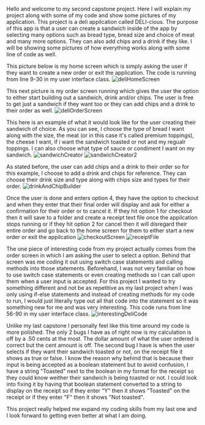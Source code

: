 Hello and welcome to my second capstone project. Here I will explain my project along with some of my code and show some pictures of my application. This project is a deli appilcation called DELI-cious. The purpose of this app is that a user can create a sandwich inside of the app by selecting many options such as bread type, bread size and choice of meat and many more options. They can also add chips and a drink if they like. I will be showing some pictures of how everything works along with some line of code as well.

This picture below is my home screen which is simply asking the user if they want to create a new order or exit the application. The code is running from line 9-30 in my user interface class.
![deliHomeScreen](https://github.com/NickBinns/DELI-cious/assets/166635288/d7d76024-5a44-4cf6-b4cb-bfc52d4323fe)

This next picture is my order screen running which gives the user the option to either start building out a sandwich, drink and/or chips. The user is free to get just a sandwich if they want too or they can add chips and a drink to their order as well.
![deliOrderScreen](https://github.com/NickBinns/DELI-cious/assets/166635288/3683e0ae-01b8-4225-899b-429fbfb91799)

This here is an example of what it would look like for the user creating their sandwich of choice. As you can see, I choose the type of bread I want along with the size, the meat (or in this case it's called premium toppings), the cheese I want, if i want the sandwich toasted or not and my regualr toppings. I can also choose what type of sauce or condiment I want on my sandwich.
![sandwichCreator](https://github.com/NickBinns/DELI-cious/assets/166635288/c4f18a6e-5169-4b95-ae40-62640cc39835)
![sandwichCreator2](https://github.com/NickBinns/DELI-cious/assets/166635288/ea3e547c-768f-4c4c-9613-e6be08d45d01)

As stated before, the user can add chips and a drink to their order so for this example, I choose to add a drink and chips for reference. They can choose their drink size and type along with chips size and types for their order.
![drinkAndChipBuilder](https://github.com/NickBinns/DELI-cious/assets/166635288/f913039e-938d-4bf2-b234-73d04163e4f9)

Once the user is done and enters option 4, they have the option to checkout and when they enter that their final order will display and ask for either a confirmation for their order or to cancel it. If they hit option 1 for checkout then it will save to a folder and create a receipt text file once the appilcation stops running or if they hit option 2 for cancel then it will disregard their entire order and go back to the home screen for them to either start a new order or exit the appilcation
![checkoutScreen](https://github.com/NickBinns/DELI-cious/assets/166635288/c7797b20-efe7-4c2c-960f-6b35eac74cf9)
![receiptFile](https://github.com/NickBinns/DELI-cious/assets/166635288/0b797f3e-76cd-4976-a43c-b80a2e1075a1)

The one piece of interesting code from my project actually comes from the order screen in which I am asking the user to select a option. Behind that screen was me coding it out using switch case statements and calling methods into those statements. Beforehand, I was not very familiar on how to use switch case statements or even creating methods so I can call upon them when a user input is accepted. For this project I wanted to try something different and not be as repetitive as my last project when I was only using if-else statements and instead of creating methods for my code to run, I would just literally type out all that code into the statement so it was something new for me and was very interesting. This code runs from line 56-90 in my user interface class. 
![interestingDeliCode](https://github.com/NickBinns/DELI-cious/assets/166635288/a03b4010-f7f1-4973-8167-f2bde22ca95c)

Unlike my last capstone I personally feel like this time around my code is more polished. The only 2 bugs I have as of right now is my calculation is off by a .50 cents at the most. The dollar amount of what the user ordered is correct but the cent amount is off. The second bug I have is when the user selects if they want their sandwich toasted or not, on the receipt file it shows as true or false. I know the reason why behind that is because their input is being accepted as a boolean statement but to avoid confusion, I have a string "Toasted" next to the boolean in my format for the receipt so they could know weither their sandwich is being toasted or not. I could look into fixing it by having that boolean statement converted to a string to display on the receipt so if they enter "Y" then it shows "Toasted" on the receipt or if they enter "F" then it shows "Not toasted".

This project really helped me expand my coding skills from my last one and I look forward to getting even better at what I am doing.
